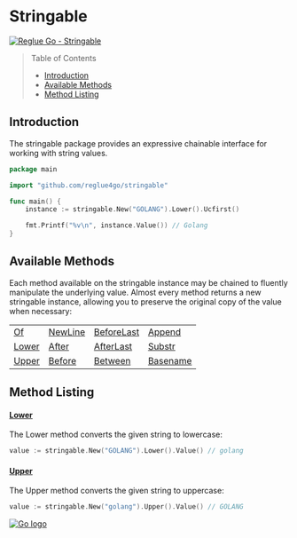 # Stringable

[![Reglue Go - Stringable](https://img.shields.io/static/v1?label=coverage&message=100%&color=green&logo=coveralls)](https://github.com/reglue4go/stringable)

> Table of Contents
>
> -   [Introduction](#introduction)
> -   [Available Methods](#available-methods)
> -   [Method Listing](#method-listing)

## Introduction

The stringable package provides an expressive chainable interface for working with string values.

```go
package main

import "github.com/reglue4go/stringable"

func main() {
	instance := stringable.New("GOLANG").Lower().Ucfirst()

	fmt.Printf("%v\n", instance.Value()) // Golang
}

```

## Available Methods

Each method available on the stringable instance may be chained to fluently manipulate the underlying value.
Almost every method returns a new stringable instance, allowing you to preserve the original copy of the value when necessary:

|                 |                     |                           |                       |
| --------------- | ------------------- | ------------------------- | --------------------- |
| [Of](#Of)       | [NewLine](#NewLine) | [BeforeLast](#BeforeLast) | [Append](#Append)     |
| [Lower](#lower) | [After](#After)     | [AfterLast](#AfterLast)   | [Substr](#substr)     |
| [Upper](#upper) | [Before](#before)   | [Between](#Between)       | [Basename](#Basename) |

## Method Listing

#### [Lower](#available-methods)

The Lower method converts the given string to lowercase:

```go
value := stringable.New("GOLANG").Lower().Value() // golang
```

#### [Upper](#available-methods)

The Upper method converts the given string to uppercase:

```go
value := stringable.New("golang").Upper().Value() // GOLANG
```

[![Go logo](https://reglue4go.github.io/docs/img/go/Go-Logo_Fuchsia.svg 'Go logo')](#top)
